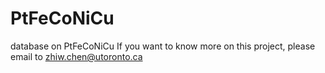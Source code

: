 # PtFeCoNiCu
database on PtFeCoNiCu
If you want to know more on this project, please email to zhiw.chen@utoronto.ca
